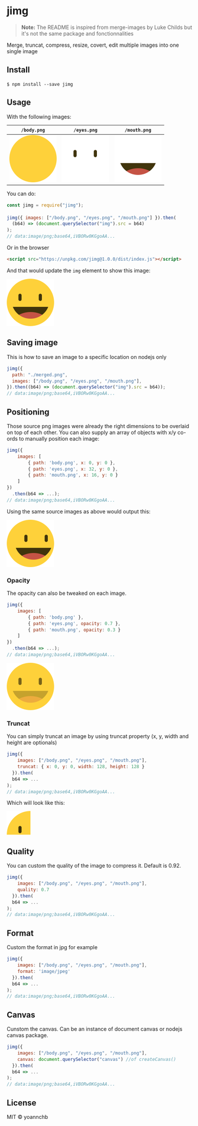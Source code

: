 # jimg

> **Note:** The README is inspired from merge-images by Luke Childs but it's not the same package and fonctionnalities

Merge, truncat, compress, resize, covert, edit multiple images into one single image

## Install

```
$ npm install --save jimg
```

## Usage

With the following images:

| `/body.png`                               | `/eyes.png`                               | `/mouth.png`                               |
| ----------------------------------------- | ----------------------------------------- | ------------------------------------------ |
| <img src="./assets/body.png" width="128"> | <img src="./assets/eyes.png" width="128"> | <img src="./assets/mouth.png" width="128"> |

You can do:

```js
const jimg = require("jimg");

jimg({ images: ["/body.png", "/eyes.png", "/mouth.png"] }).then(
  (b64) => (document.querySelector("img").src = b64)
);
// data:image/png;base64,iVBORw0KGgoAA...
```

Or in the browser

```html
<script src="https://unpkg.com/jimg@1.0.0/dist/index.js"></script>
```

And that would update the `img` element to show this image:

<img src="./assets/face.png" width="128">

## Saving image

This is how to save an image to a specific location on nodejs only

```js
jimg({
  path: "./merged.png",
  images: ["/body.png", "/eyes.png", "/mouth.png"],
}).then((b64) => (document.querySelector("img").src = b64));
// data:image/png;base64,iVBORw0KGgoAA...
```

## Positioning

Those source png images were already the right dimensions to be overlaid on top of each other. You can also supply an array of objects with x/y co-ords to manually position each image:

```js
jimg({
    images: [
        { path: 'body.png', x: 0, y: 0 },
        { path: 'eyes.png', x: 32, y: 0 },
        { path: 'mouth.png', x: 16, y: 0 }
    ]
})
  .then(b64 => ...);
// data:image/png;base64,iVBORw0KGgoAA...
```

Using the same source images as above would output this:

<img src="./assets/face-custom-positions.png" width="128">

### Opacity

The opacity can also be tweaked on each image.

```js
jimg({
    images: [
        { path: 'body.png' },
        { path: 'eyes.png', opacity: 0.7 },
        { path: 'mouth.png', opacity: 0.3 }
    ]
})
  .then(b64 => ...);
// data:image/png;base64,iVBORw0KGgoAA...
```

<img src="./assets/face-opacity.png" width="128">

### Truncat

You can simply truncat an image by using truncat property (x, y, width and height are optionals)

```js
jimg({
    images: ["/body.png", "/eyes.png", "/mouth.png"],
    truncat: { x: 0, y: 0, width: 128, height: 128 }
  }).then(
  b64 => ...
);
// data:image/png;base64,iVBORw0KGgoAA...
```

Which will look like this:

<img src="./assets/face-custom-dimension.png" width="64">

## Quality

You can custom the quality of the image to compress it. Default is 0.92.

```js
jimg({
    images: ["/body.png", "/eyes.png", "/mouth.png"],
    quality: 0.7
  }).then(
  b64 => ...
);
// data:image/png;base64,iVBORw0KGgoAA...
```

## Format

Custom the format in jpg for example

```js
jimg({
    images: ["/body.png", "/eyes.png", "/mouth.png"],
    format: 'image/jpeg'
  }).then(
  b64 => ...
);
// data:image/png;base64,iVBORw0KGgoAA...
```

## Canvas

Cunstom the canvas. Can be an instance of document canvas or nodejs canvas package.

```js
jimg({
    images: ["/body.png", "/eyes.png", "/mouth.png"],
    canvas: document.querySelector("canvas") //of createCanvas()
  }).then(
  b64 => ...
);
// data:image/png;base64,iVBORw0KGgoAA...
```

## License

MIT © yoannchb
